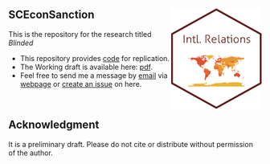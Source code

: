 ## SCEconSanction  <img src="IR.png" width="180" height= "200" align="right" /> <br />  
This is the repository for the research titled *Blinded* <!--"Social Capital and the Sucess of Economic Sanction."-->
- This repository provides [code](https://github.com/pherephobia/SCEconSanction/blob/main/Command_Files/Econ_social_captial.R) for replication.
- The Working draft is available here: [pdf](https://github.com/pherephobia/SCEconSanction/blob/main/Documents/HurKimParkWhangv210201.pdf).
- Feel free to send me a message by [email](sp23@email.sc.edu) via [webpage](shpark.netlify.app) or [create an issue](https://github.com/pherephobia/Authoritarian.Welfare/issues) on here. 
<br />

## Acknowledgment
It is a preliminary draft. Please do not cite or distribute without permission of the author.
